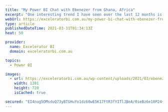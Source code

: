```yaml
---
title: "My Power BI Chat with Ebenezer from Ghana, Africa"
excerpt: "One interesting trend I have seen over the last 12 months is the creation of a lot more non-technical Power BI content on the web.  Adam Saxton and Patrick LeBlanc were early adopters of this format with their YouTube channel &#8220;Guy in a Cube&#8221;. More recently there have been new [...]Read More"
webUrl: https://exceleratorbi.com.au/my-power-bi-chat-with-ebenezer-from-ghana-africa/
type: article
publishedDateTime: 2021-03-31T01:34:13Z
heat: 50

provider:
  name: Excelerator BI
  domain: exceleratorbi.com.au

topics:
  - Power BI

images:
  - url: https://exceleratorbi.com.au/wp-content/uploads/2021/03/ebenezer.jpg
    width: 1281
    height: 720
    isCached: true

secured: "EI4nug5OMsduQ73yBTGHuYo1dz60wE5K17FtR3fYITlJBeA/0ieBz6e10P24+yp6hAAHrSmKw0y596MStlKzDpTPFXE5QydEkbt1qnzPsfgOrwD/kZ23WMzAPqRVQauEVifrvBLRR3TBaDLLIbUjboFLv4iZq9pAzBS+sntlQkW/aOju7FnvJO2bO8d9EHVOxE9A2vb199ugYttva/KgNWDs9F00o5AChgMsaJPkIwstWe6bcY6Ksw+IsYt8aCDJXsFeGvtdpD/IlOFa6Qyqarichnt40yxt/eMMNwn8Y5Em7Arc/f2n5bYdIPrpp1Gy26dqe+MVb9eYRYVP/5y3ETMfGijiNav6C1bJQ+oLbrs=;J8VRiOkY0Wb4Jtm9PgUKbQ=="
---
```


